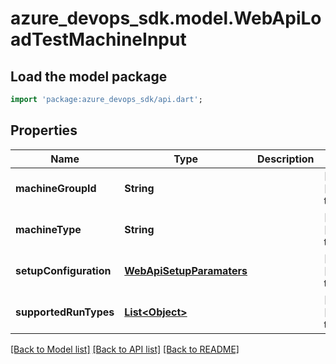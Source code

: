 # azure_devops_sdk.model.WebApiLoadTestMachineInput

## Load the model package
```dart
import 'package:azure_devops_sdk/api.dart';
```

## Properties
Name | Type | Description | Notes
------------ | ------------- | ------------- | -------------
**machineGroupId** | **String** |  | [optional] [default to null]
**machineType** | **String** |  | [optional] [default to null]
**setupConfiguration** | [**WebApiSetupParamaters**](WebApiSetupParamaters.md) |  | [optional] [default to null]
**supportedRunTypes** | [**List&lt;Object&gt;**](Object.md) |  | [optional] [default to []]

[[Back to Model list]](../README.md#documentation-for-models) [[Back to API list]](../README.md#documentation-for-api-endpoints) [[Back to README]](../README.md)



